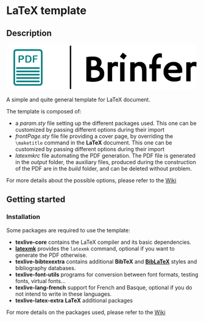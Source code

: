 # __LaTeX__ template

## Description

![logo](figures/logo/logo_small.png)

A simple and quite general template for LaTeX document.

The template is composed of:

- a _param.sty_ file setting up the different packages used. This one can be customized by passing different options during their import
- _frontPage.sty_ file file providing a cover page, by overriding the `\maketitle` command in the __LaTeX__ document. This one can be customized by passing different options during their import
- _latexmkrc_ file automating the PDF generation. The PDF file is generated in the _output_ folder, the auxiliary files, produced during the construction of the PDF are in the _build_ folder, and can be deleted without problem.

For more details about the possible options, please refer to the [Wiki](https://github.com/Brinfer/LaTeX-template/wiki)

## Getting started

### Installation

Some packages are required to use the template:

- __texlive-core__ contains the LaTeX compiler and its basic dependencies.
- [__latexmk__](https://www.ctan.org/pkg/latexmk/) provides the `latexmk` command, optional if you want to generate the PDF otherwise.
- __texlive-bibtexextra__ contains additional __BibTeX__ and [__BibLaTeX__](https://ctan.org/pkg/biblatex) styles and bibliography databases.
- __texlive-font-utils__ programs for conversion between font formats, testing fonts, virtual fonts...
- __texlive-lang-french__ support for French and Basque, optional if you do not intend to write in these languages.
- __texlive-latex-extra__ __LaTeX__ additional packages

For more details on the packages used, please refer to the [Wiki](https://github.com/Brinfer/LaTeX-template/wiki)

